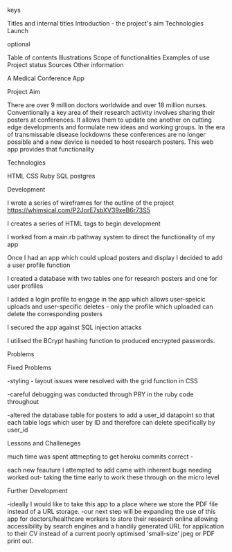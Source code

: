


keys

Titles and internal titles
Introduction - the project's aim
Technologies
Launch

optional

Table of contents
Illustrations
Scope of functionalities 
Examples of use
Project status 
Sources
Other information
 


A Medical Conference App




Project Aim

There are over 9 million doctors worldwide and over 18 million nurses. Conventionally a key area of their research activity involves sharing their posters at conferences. It allows them to update one another on cutting edge developments and formulate new ideas and working groups. In the era of transmissable disease lockdowns these conferences are no longer possible and a new device is needed to host research posters.
This web app provides that functionality

Technologies 

HTML 
CSS
Ruby
SQL postgres 

Development


I wrote a series of wireframes for the outline of the project 
https://whimsical.com/P2JorE7sbXV39xeB6r73S5

I creates a series of HTML tags to begin development

I worked from a main.rb pathway system to direct the functionality of my app 

Once I had an app which could upload posters and display I decided to add a user profile function

I created a database with two tables one for research posters and one for user profiles 

I added a login profile to engage in the app which allows user-speicic uploads and user-specific deletes - only the profile which uploaded can delete the corresponding posters

I secured the app against SQL injection attacks

I utilised the BCrypt hashing function to produced encrypted passwords. 


Problems 

Fixed Problems 

-styling - layout issues were resolved with the grid function in CSS

-careful debugging was conducted through PRY in the ruby code throughout

-altered the database table for posters to add a user_id datapoint so that each table logs which user by ID and therefore can delete specifically by user_id


Lessons and Challeneges

much time was spent attmepting to get heroku commits correct - 

each new feauture I attempted to add came with inherent bugs needing worked out- taking the time early to work these through on the micro level



Further Development

-ideally I would like to take this app to a place where we store the PDF file instead of a URL storage. 
-our next step will be expanding the use of this app for doctors/healthcare workers to store their research online allowing accessibility by search engines and a handily generated URL for application to their CV instead of a current poorly optimised 'small-size' jpeg or PDF print out. 


